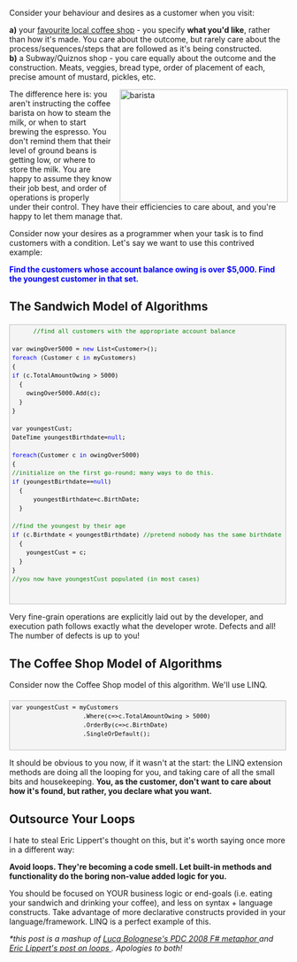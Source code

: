 <!--{Title:"Don’t Micromanage Your Latte (Start Outsourcing Your Loops)", PublishedOn:"2010-01-12T01:02:11", Intro:"Consider your behaviour and desires as a customer when you visit:          a) your favourite local c"} -->

<span>
  <p>Consider your behaviour and desires as a customer when you visit:    <br /></p>
  <p>
    <strong>a)</strong> your <a href="http://blenz.com/">favourite local coffee shop</a> - you specify <strong>what you'd like</strong>, rather than how it's made. You care about the outcome, but rarely care about the process/sequences/steps that are followed as it's being constructed.     <br /><strong>b)</strong> a Subway/Quiznos shop - you care equally about the outcome and the construction. Meats, veggies, bread type, order of placement of each, precise amount of mustard, pickles, etc.</p>
  <p>
    <a href="http://devtxt.com/blog/blogimg/DontMicromanageYourLatteStartOutsourcing_E179/barista.png">
      <img style="border-right-width: 0px; margin: 0px 0px 0px 15px; display: inline; border-top-width: 0px; border-bottom-width: 0px; border-left-width: 0px" title="barista" border="0" alt="barista" align="right" src="http://devtxt.com/blog/blogimg/DontMicromanageYourLatteStartOutsourcing_E179/barista_thumb.png" width="304" height="204" />
    </a>The difference here is: you aren't instructing the coffee barista on how to steam the milk, or when to start brewing the espresso. You don't remind them that their level of ground beans is getting low, or where to store the milk. You are happy to assume they know their job best, and order of operations is properly under their control. They have their efficiencies to care about, and you're happy to let them manage that. </p>
  <p>Consider now your desires as a programmer when your task is to find customers with a condition. Let's say we want to use this contrived example:</p>
  <p>
    <font color="#0000ff">
      <strong>Find the customers whose account balance owing is over $5,000. Find the youngest customer in that set.</strong>
    </font>
    <br />
  </p>
  <h2>The Sandwich Model of Algorithms </h2>
  <div style="border-bottom: silver 1px solid; text-align: left; border-left: silver 1px solid; padding-bottom: 4px; line-height: 12pt; background-color: #f4f4f4; margin: 20px 0px 10px; padding-left: 4px; width: 97.5%; padding-right: 4px; font-family: consolas, &amp;#39;Courier New&amp;#39;, courier, monospace; direction: ltr; font-size: 8pt; border-top: silver 1px solid; cursor: text; border-right: silver 1px solid; padding-top: 4px" id="codeSnippetWrapper">
    <pre style="border-bottom-style: none; text-align: left; padding-bottom: 0px; line-height: 12pt; border-right-style: none; background-color: #f4f4f4; margin: 0em; padding-left: 0px; width: 100%; padding-right: 0px; font-family: consolas, &amp;#39;Courier New&amp;#39;, courier, monospace; direction: ltr; border-top-style: none; color: black; font-size: 8pt; border-left-style: none; padding-top: 0px" id="codeSnippet">
      <span style="color: #008000">//find all customers with the appropriate account balance</span>
      <br />var owingOver5000 = <span style="color: #0000ff">new</span> List&lt;Customer&gt;();<br /><span style="color: #0000ff">foreach</span> (Customer c <span style="color: #0000ff">in</span> myCustomers)<br />{<br /><span style="color: #0000ff">if</span> (c.TotalAmountOwing &gt; 5000)<br />  {<br />    owingOver5000.Add(c);<br />  }<br />} <br /><br />var youngestCust;<br />DateTime youngestBirthdate=<span style="color: #0000ff">null</span>; <br /><br /><span style="color: #0000ff">foreach</span>(Customer c <span style="color: #0000ff">in</span> owingOver5000)<br />{<br /><span style="color: #008000">//initialize on the first go-round; many ways to do this.</span><br /><span style="color: #0000ff">if</span> (youngestBirthdate==<span style="color: #0000ff">null</span>)<br />  {<br />      youngestBirthdate=c.BirthDate;<br />  } <br /><br /><span style="color: #008000">//find the youngest by their age</span><br /><span style="color: #0000ff">if</span> (c.Birthdate &lt; youngestBirthdate) <span style="color: #008000">//pretend nobody has the same birthdate ;)</span><br />  {<br />    youngestCust = c;<br />  }<br />}<br /><span style="color: #008000">//you now have youngestCust populated (in most cases) </span><br /><br /></pre>
    <br />
  </div>
  <p>Very fine-grain operations are explicitly laid out by the developer, and execution path follows exactly what the developer wrote. Defects and all! The number of defects is up to you! </p>
  <h2>The Coffee Shop Model of Algorithms </h2>
  <p>Consider now the Coffee Shop model of this algorithm. We'll use LINQ. </p>
  <div style="border-bottom: silver 1px solid; text-align: left; border-left: silver 1px solid; padding-bottom: 4px; line-height: 12pt; background-color: #f4f4f4; margin: 20px 0px 10px; padding-left: 4px; width: 97.5%; padding-right: 4px; font-family: consolas, &amp;#39;Courier New&amp;#39;, courier, monospace; direction: ltr; max-height: 200px; font-size: 8pt; overflow: auto; border-top: silver 1px solid; cursor: text; border-right: silver 1px solid; padding-top: 4px" id="codeSnippetWrapper">
    <pre style="border-bottom-style: none; text-align: left; padding-bottom: 0px; line-height: 12pt; border-right-style: none; background-color: #f4f4f4; margin: 0em; padding-left: 0px; width: 100%; padding-right: 0px; font-family: consolas, &amp;#39;Courier New&amp;#39;, courier, monospace; direction: ltr; border-top-style: none; color: black; font-size: 8pt; border-left-style: none; overflow: visible; padding-top: 0px" id="codeSnippet">var youngestCust = myCustomers<br />                    .Where(c=&gt;c.TotalAmountOwing &gt; 5000)<br />                    .OrderBy(c=&gt;c.BirthDate)<br />                    .SingleOrDefault(); </pre>
    <br />
  </div>
  <p>It should be obvious to you now, if it wasn't at the start: the LINQ extension methods are doing all the looping for you, and taking care of all the small bits and housekeeping. <strong>You, as the customer, don't want to care about how it's found, but rather, you declare what you want. </strong></p>
  <p>
    <strong></strong>
  </p>
  <h2>Outsource Your Loops </h2>
  <p>I hate to steal Eric Lippert's thought on this, but it's worth saying once more in a different way: </p>
  <p>
    <strong>Avoid loops. They're becoming a code smell. Let built-in methods and functionality do the boring non-value added logic for you. </strong>
  </p>
  <p>You should be focused on YOUR business logic or end-goals (i.e. eating your sandwich and drinking your coffee), and less on syntax + language constructs. Take advantage of more declarative constructs provided in your language/framework. LINQ is a perfect example of this. </p>
  <p>
    <em>*this post is a mashup of </em>
    <a href="http://channel9.msdn.com/pdc2008/TL11">
      <em>Luca Bolognese's PDC 2008 F# metaphor</em>
    </a>
    <em> and </em>
    <a href="http://blogs.msdn.com/ericlippert/archive/2010/01/11/continuing-to-an-outer-loop.aspx">
      <em>Eric Lippert's post on loops</em>
    </a>
    <em>. Apologies to both!</em>
  </p>
</span>